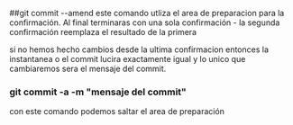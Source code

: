 ##git commit --amend
este comando utliza el area de preparacion para la confirmación.
Al final terminaras con una sola confirmación - la segunda confirmación reemplaza el resultado de la primera

si no hemos hecho cambios desde la ultima confirmacion entonces la instantanea o el commit lucira exactamente igual y lo unico que cambiaremos sera el mensaje del commit.

### git commit -a -m "mensaje del commit"
con este comando podemos saltar el area de preparación  

